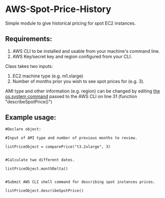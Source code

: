 # AWS-Spot-Price-History
Simple module to give historical pricing for spot EC2 instances.

## Requirements: 
1. AWS CLI to be installed and usable from your machine's command line.  
2. AWS Key/secret key and region configured from your CLI.

Class takes two inputs: 
1. EC2 machine type (e.g. m1.xlarge) 
2. Number of months prior you wish to see spot prices for (e.g. 3).

AMI type and other information (e.g. region) can be changed by editing [the os.system command](https://docs.aws.amazon.com/cli/latest/reference/ec2/describe-spot-price-history.html) passed to the AWS CLI on line 31 (function "describeSpotPrice()")

## Example usage: 

  	#Declare object:
  
  	#Input of AMI type and number of previous months to review.

	listPriceObject = comparePrice("t3.2xlarge", 3)
	

	#Calculate two different dates.

	listPriceObject.monthDelta()        
	

	#Submit AWS CLI shell command for describing spot instances prices.
	
	listPriceObject.describeSpotPrice()
